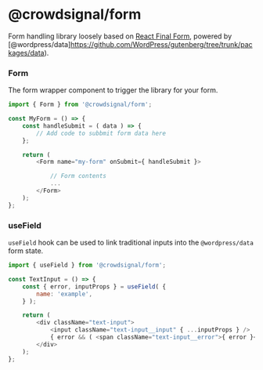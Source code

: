 # @crowdsignal/form

Form handling library loosely based on [React Final Form](https://github.com/final-form/react-final-form), powered by [@wordpress/data]https://github.com/WordPress/gutenberg/tree/trunk/packages/data).

### Form

The form wrapper component to trigger the library for your form.

```javascript
import { Form } from '@crowdsignal/form';

const MyForm = () => {
	const handleSubmit = ( data ) => {
		// Add code to subbmit form data here
	};

	return (
		<Form name="my-form" onSubmit={ handleSubmit }>

			// Form contents
			...
		</Form>
	);
};
```

### useField

`useField` hook can be used to link traditional inputs into the `@wordpress/data` form state.

```javascript
import { useField } from '@crowdsignal/form';

const TextInput = () => {
	const { error, inputProps } = useField( {
		name: 'example',
	} );

	return (
		<div className="text-input">
			<input className="text-input__input" { ...inputProps } />
			{ error && ( <span className="text-input__error">{ error }</span> ) }
		</div>
	);
};
```
